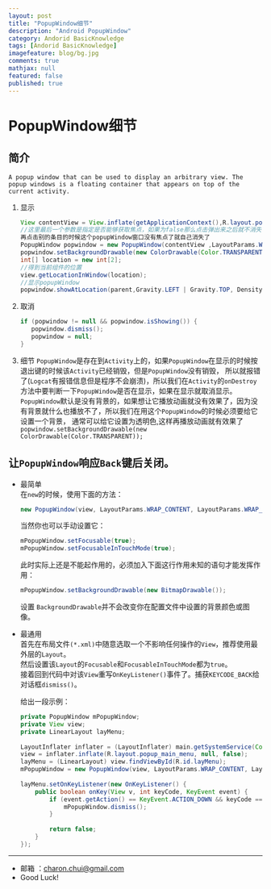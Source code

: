 ```yaml
---
layout: post
title: "PopupWindow细节"
description: "Android PopupWindow"
category: Andorid BasicKnowledge
tags: [Andorid BasicKnowledge]
imagefeature: blog/bg.jpg
comments: true
mathjax: null
featured: false
published: true
---
```


PopupWindow细节
===

## 简介

`A popup window that can be used to display an arbitrary view. The popup windows is a floating container that appears on top of the current activity.`
 
1. 显示
	```java
	View contentView = View.inflate(getApplicationContext(),R.layout.popup_appmanger, null); 
	//这里最后一个参数是指定是否能够获取焦点，如果为false那么点击弹出来之后就不消失了，但是设置为true之后点击一个条目它弹出来了，
	再点击别的条目的时候这个popupWindow窗口没有焦点了就自己消失了
	PopupWindow popwindow = new PopupWindow(contentView ,LayoutParams.WRAP_CONTENT, LayoutParams.WRAP_CONTENT,true);
	popwindow.setBackgroundDrawable(new ColorDrawable(Color.TRANSPARENT));
	int[] location = new int[2];
	//得到当前组件的位置
	view.getLocationInWindow(location);
	//显示popupWindow
	popwindow.showAtLocation(parent,Gravity.LEFT | Gravity.TOP, DensityUtil.dip2px(getApplicationContext(), location[0] + 70),location[1]);
	```

2. 取消
	```java
	if (popwindow != null && popwindow.isShowing()) {
	   popwindow.dismiss();
	   popwindow = null;
	} 
	```

3. 细节
	`PopupWindow`是存在到`Activity`上的，如果`PopupWindow`在显示的时候按退出键的时候该`Activity`已经销毁，但是`PopupWindow`没有销毁，
	所以就报错了(`Logcat`有报错信息但是程序不会崩溃)，所以我们在`Activity`的`onDestroy`方法中要判断一下`PopupWindow`是否在显示，如果在显示就取消显示。      
	`PopupWindow`默认是没有背景的，如果想让它播放动画就没有效果了，因为没有背景就什么也播放不了，所以我们在用这个`PopupWindow`的时候必须要给它设置一个背景，
	通常可以给它设置为透明色,这样再播放动画就有效果了
	`popwindow.setBackgroundDrawable(new ColorDrawable(Color.TRANSPARENT));`
	
## 让`PopupWindow`响应`Back`键后关闭。

- 最简单        
    在`new`的时候，使用下面的方法：          
	```java
	new PopupWindow(view, LayoutParams.WRAP_CONTENT, LayoutParams.WRAP_CONTENT, true);
	```
	
	当然你也可以手动设置它：      
	```java
	mPopupWindow.setFocusable(true);
	mPopupWindow.setFocusableInTouchMode(true);  
	```
	
	此时实际上还是不能起作用的，必须加入下面这行作用未知的语句才能发挥作用：        
	```java
	mPopupWindow.setBackgroundDrawable(new BitmapDrawable());
	```
	设置 `BackgroundDrawable`并不会改变你在配置文件中设置的背景颜色或图像。

- 最通用        
    首先在布局文件`(*.xml)`中随意选取一个不影响任何操作的`View`，推荐使用最外层的`Layout`。      
	然后设置该`Layout`的`Focusable`和`FocusableInTouchMode`都为`true`。	     
	接着回到代码中对该`View`重写`OnKeyListener()`事件了。捕获`KEYCODE_BACK`给对话框`dismiss()`。
	
	给出一段示例：        
    ```java
    private PopupWindow mPopupWindow;
    private View view;
    private LinearLayout layMenu;
     
    LayoutInflater inflater = (LayoutInflater) main.getSystemService(Context.LAYOUT_INFLATER_SERVICE);
    view = inflater.inflate(R.layout.popup_main_menu, null, false);
    layMenu = (LinearLayout) view.findViewById(R.id.layMenu);
    mPopupWindow = new PopupWindow(view, LayoutParams.WRAP_CONTENT, LayoutParams.WRAP_CONTENT, true);
     
    layMenu.setOnKeyListener(new OnKeyListener() {
        public boolean onKey(View v, int keyCode, KeyEvent event) {
            if (event.getAction() == KeyEvent.ACTION_DOWN && keyCode == KeyEvent.KEYCODE_BACK) {
                mPopupWindow.dismiss();
			}
     
            return false;
        }
    });
    ```

---

- 邮箱 ：charon.chui@gmail.com  
- Good Luck! 